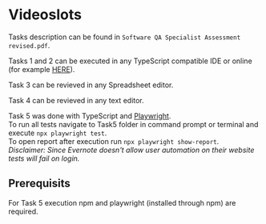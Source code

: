 
# Videoslots

Tasks description can be found in `Software QA Specialist Assessment revised.pdf`.

Tasks 1 and 2 can be executed in any TypeScript compatible IDE or online (for example [HERE](https://www.w3schools.com/typescript/trytypescript.php?filename=demo_editor)).
 
Task 3 can be revieved in any Spreadsheet editor.

Task 4 can be revieved in any text editor.

Task 5 was done with TypeScript and [Playwright](https://playwright.dev/).  
To run all tests navigate to Task5 folder in command prompt or terminal and execute `npx playwright test`.  
To open report after execution run `npx playwright show-report`.  
*Disclaimer: Since Evernote doesn't allow user automation on their website tests will fail on login.*

## Prerequisits
For Task 5 execution npm and playwright (installed through npm) are required.
